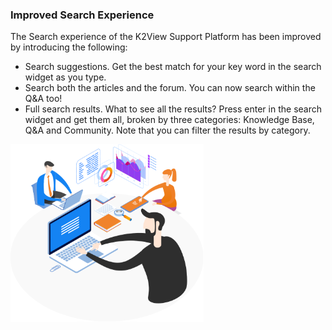 ### Improved Search Experience

The Search experience of the K2View Support Platform has been improved by introducing the following:

* Search suggestions. Get the best match for your key word in the search widget as you type.
* Search both the articles and the forum. You can now search within the Q&A too!
* Full search results. What to see all the results? Press enter in the search widget and get them all, broken by three categories: Knowledge Base, Q&A and Community. Note that you can filter the results by category.



<img src="images/img7.png" alt="image" style="zoom:67%;" />
